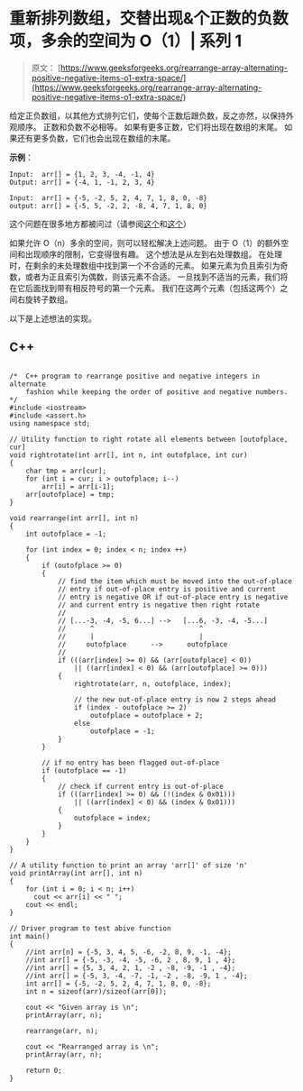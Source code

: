 # 重新排列数组，交替出现&个正数的负数项，多余的空间为 O（1）| 系列 1

> 原文： [https://www.geeksforgeeks.org/rearrange-array-alternating-positive-negative-items-o1-extra-space/](https://www.geeksforgeeks.org/rearrange-array-alternating-positive-negative-items-o1-extra-space/)

给定正负数组，以其他方式排列它们，使每个正数后跟负数，反之亦然，以保持外观顺序。
正数和负数不必相等。 如果有更多正数，它们将出现在数组的末尾。 如果还有更多负数，它们也会出现在数组的末尾。

**示例**：

```
Input:  arr[] = {1, 2, 3, -4, -1, 4}
Output: arr[] = {-4, 1, -1, 2, 3, 4}

Input:  arr[] = {-5, -2, 5, 2, 4, 7, 1, 8, 0, -8}
output: arr[] = {-5, 5, -2, 2, -8, 4, 7, 1, 8, 0} 
```

这个问题在很多地方都被问过（请参阅[这个](https://www.geeksforgeeks.org/amazon-interview-set-118-campus-internship/)和[这个](https://www.geeksforgeeks.org/amazon-interview-set-114-campus-internship/)）

如果允许 O（n）多余的空间，则可以轻松解决上述问题。 由于 O（1）的额外空间和出现顺序的限制，它变得很有趣。
这个想法是从左到右处理数组。 在处理时，在剩余的未处理数组中找到第一个不合适的元素。 如果元素为负且索引为奇数，或者为正且索引为偶数，则该元素不合适。 一旦找到不适当的元素，我们将在它后面找到带有相反符号的第一个元素。 我们在这两个元素（包括这两个）之间右旋转子数组。

以下是上述想法的实现。

## C++ 

```

/*  C++ program to rearrange positive and negative integers in alternate 
    fashion while keeping the order of positive and negative numbers. */
#include <iostream> 
#include <assert.h> 
using namespace std; 

// Utility function to right rotate all elements between [outofplace, cur] 
void rightrotate(int arr[], int n, int outofplace, int cur) 
{ 
    char tmp = arr[cur]; 
    for (int i = cur; i > outofplace; i--) 
        arr[i] = arr[i-1]; 
    arr[outofplace] = tmp; 
} 

void rearrange(int arr[], int n) 
{ 
    int outofplace = -1; 

    for (int index = 0; index < n; index ++) 
    { 
        if (outofplace >= 0) 
        { 
            // find the item which must be moved into the out-of-place 
            // entry if out-of-place entry is positive and current 
            // entry is negative OR if out-of-place entry is negative 
            // and current entry is negative then right rotate 
            // 
            // [...-3, -4, -5, 6...] -->   [...6, -3, -4, -5...] 
            //      ^                          ^ 
            //      |                          | 
            //     outofplace      -->      outofplace 
            // 
            if (((arr[index] >= 0) && (arr[outofplace] < 0)) 
                || ((arr[index] < 0) && (arr[outofplace] >= 0))) 
            { 
                rightrotate(arr, n, outofplace, index); 

                // the new out-of-place entry is now 2 steps ahead 
                if (index - outofplace >= 2) 
                    outofplace = outofplace + 2; 
                else
                    outofplace = -1; 
            } 
        } 

        // if no entry has been flagged out-of-place 
        if (outofplace == -1) 
        { 
            // check if current entry is out-of-place 
            if (((arr[index] >= 0) && (!(index & 0x01))) 
                || ((arr[index] < 0) && (index & 0x01))) 
            { 
                outofplace = index; 
            } 
        } 
    } 
} 

// A utility function to print an array 'arr[]' of size 'n' 
void printArray(int arr[], int n) 
{ 
    for (int i = 0; i < n; i++) 
      cout << arr[i] << " "; 
    cout << endl; 
} 

// Driver program to test abive function 
int main() 
{ 
    //int arr[n] = {-5, 3, 4, 5, -6, -2, 8, 9, -1, -4}; 
    //int arr[] = {-5, -3, -4, -5, -6, 2 , 8, 9, 1 , 4}; 
    //int arr[] = {5, 3, 4, 2, 1, -2 , -8, -9, -1 , -4}; 
    //int arr[] = {-5, 3, -4, -7, -1, -2 , -8, -9, 1 , -4}; 
    int arr[] = {-5, -2, 5, 2, 4, 7, 1, 8, 0, -8}; 
    int n = sizeof(arr)/sizeof(arr[0]); 

    cout << "Given array is \n"; 
    printArray(arr, n); 

    rearrange(arr, n); 

    cout << "Rearranged array is \n"; 
    printArray(arr, n); 

    return 0; 
} 

```
